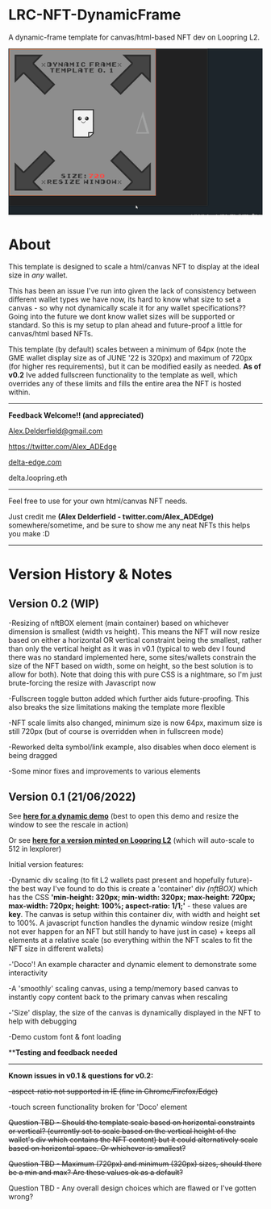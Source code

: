 # LRC-NFT-DynamicFrame
A dynamic-frame template for canvas/html-based NFT dev on Loopring L2.

![v0.1IMGDEMO](dynamic_resize01op2.gif)

# About
This template is designed to scale a html/canvas NFT to display at the ideal size in _any_ wallet.

This has been an issue I've run into given the lack of consistency between different wallet types we have now, its hard to know what size to set a canvas - so why not dynamically scale it for any wallet specifications?? Going into the future we dont know wallet sizes will be supported or standard. So this is my setup to plan ahead and future-proof a little for canvas/html based NFTs.

This template (by default) scales between a minimum of 64px (note the GME wallet display size as of JUNE '22 is 320px) and maximum of 720px (for higher res requirements), but it can be modified easily as needed. **As of v0.2** Ive added fullscreen functionality to the template as well, which overrides any of these limits and fills the entire area the NFT is hosted within.

<hr>

**Feedback Welcome!! (and appreciated)**

Alex.Delderfield@gmail.com

https://twitter.com/Alex_ADEdge

[delta-edge.com](http://www.delta-edge.com/)

delta.loopring.eth

<hr>

Feel free to use for your own html/canvas NFT needs.

Just credit me **(Alex Delderfield - twitter.com/Alex_ADEdge)** somewhere/sometime, and be sure to show me any neat NFTs this helps you make :D

<hr>

# Version History & Notes

## Version 0.2 (WIP)

-Resizing of nftBOX element (main container) based on whichever dimension is smallest (width vs height). This means the NFT will now resize based on either a horizontal OR vertical constraint being the smallest, rather than only the vertical height as it was in v0.1 (typical to web dev I found there was no standard implemented here, some sites/wallets constrain the size of the NFT based on width, some on height, so the best solution is to allow for both). Note that doing this with pure CSS is a nightmare, so I'm just brute-forcing the resize with Javascript now

-Fullscreen toggle button added which further aids future-proofing. This also breaks the size limitations making the template more flexible

-NFT scale limits also changed, minimum size is now 64px, maximum size is still 720px (but of course is overridden when in fullscreen mode)

-Reworked delta symbol/link example, also disables when doco element is being dragged

-Some minor fixes and improvements to various elements

## Version 0.1 (21/06/2022)

See [**here for a dynamic demo**](http://delta-edge.com/DynamicFrameDemo/) (best to open this demo and resize the window to see the rescale in action)

Or see [**here for a version minted on Loopring L2**](https://lexplorer.io/nfts/0x22b60c6ff19b6590216d5a45a96de404cd1897d3-0-0xfe23138c751c8146f2787738ba63333240508901-0xd5cf18b4c18caabc96610b6cec708b99470140a339dd1eae8697321da0b61a8d-5) (which will auto-scale to 512 in lexplorer)

Initial version features:

-Dynamic div scaling (to fit L2 wallets past present and hopefully future)- the best way I've found to do this is create a 'container' div _(nftBOX)_ which has the CSS **'min-height: 320px; min-width: 320px; max-height: 720px; max-width: 720px; height: 100%; aspect-ratio: 1/1;'** - these values are **key**. The canvas is setup within this container div, with width and height set to 100%. A javascript function handles the dynamic window resize (might not ever happen for an NFT but still handy to have just in case) + keeps all elements at a relative scale (so everything within the NFT scales to fit the NFT size in different wallets)

-'Doco'! An example character and dynamic element to demonstrate some interactivity

-A 'smoothly' scaling canvas, using a temp/memory based canvas to instantly copy content back to the primary canvas when rescaling

-'Size' display, the size of the canvas is dynamically displayed in the NFT to help with debugging

-Demo custom font & font loading

****Testing and feedback needed**

<hr>

**Known issues in v0.1 & questions for v0.2:**

~~-aspect-ratio not supported in IE (fine in Chrome/Firefox/Edge)~~

-touch screen functionality broken for 'Doco' element

~~Question TBD - Should the template scale based on horizontal constraints or vertical? (currently set to scale based on the vertical height of the wallet's div which contains the NFT content) but it could alternatively scale based on horizontal space. Or whichever is smallest?~~

~~Question TBD - Maximum (720px) and minimum (320px) sizes, should there be a min and max? Are these values ok as a default?~~

Question TBD - Any overall design choices which are flawed or I've gotten wrong?

